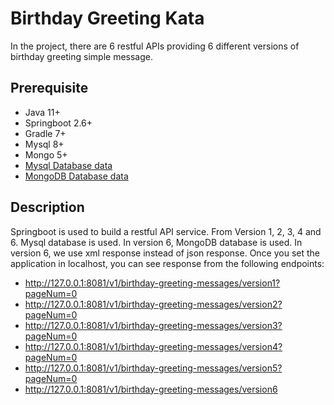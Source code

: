 # Birthday Greeting Kata
In the project, there are 6 restful APIs providing 6 different versions of birthday greeting simple message.

## Prerequisite
- Java 11+
- Springboot 2.6+
- Gradle 7+
- Mysql 8+
- Mongo 5+
- [Mysql Database data](https://github.com/shan-xi/Birthday-Greeting-Kata/blob/main/src/main/resources/mysqldata)
- [MongoDB Database data](https://github.com/shan-xi/Birthday-Greeting-Kata/blob/main/src/main/resources/mongodata)

## Description
Springboot is used to build a restful API service. From Version 1, 2, 3, 4 and 6. Mysql database is used. In version 6, MongoDB database is used. In version 6, we use xml response instead of json response. Once you set the application in localhost, you can see response from the following endpoints: 
- http://127.0.0.1:8081/v1/birthday-greeting-messages/version1?pageNum=0
- http://127.0.0.1:8081/v1/birthday-greeting-messages/version2?pageNum=0
- http://127.0.0.1:8081/v1/birthday-greeting-messages/version3?pageNum=0
- http://127.0.0.1:8081/v1/birthday-greeting-messages/version4?pageNum=0
- http://127.0.0.1:8081/v1/birthday-greeting-messages/version5?pageNum=0
- http://127.0.0.1:8081/v1/birthday-greeting-messages/version6

